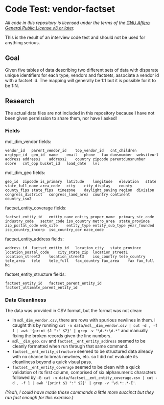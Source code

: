 # Code Test: vendor-factset

_All code in this repository is licensed under the terms of the [GNU Affero General Public License v3 or later](https://spdx.org/licenses/AGPL-3.0-or-later.html)._

This is the result of an interview code test and should not be used for anything serious.

## Goal

Given five tables of data describing two different sets of data with disparate unique identifiers for each type, vendors and factsets, associate a vendor id with a factset id. The mapping will generally be 1:1 but it is possible for it to be 1:N.

## Research

The actual data files are not included in this repository because I have not been given permission to share them, nor have I asked!

### Fields

mdl_dim_vendor fields:

```
vendor_id	parent_vendor_id	top_vendor_id	cnt_children	orgtype_id	geo_id	name	email	phone	fax	dunsnumber	websiteurl	address	address1	address2	country	zipcode	parentdunsnumber	score	cnt_opp	bucket_id	load_date	lvl
```

mdl_dim_geo fields:

```
geo_id	zipcode	is_primary	latitude	longitude	elevation	state	state_full_name	area_code	city	city_display	county	county_fips	state_fips	timezone	daylight_saving	region	division	congress_district	congress_land_area	country	continent	country_iso2
```

factset_entity_coverage fields:

```
factset_entity_id	entity_name	entity_proper_name	primary_sic_code	industry_code	sector_code	iso_country	metro_area	state_province	zip_postal_code	web_site	entity_type	entity_sub_type	year_founded	iso_country_incorp	iso_country_cor	nace_code
```

factset_entity_address fields:

```
address_id	factset_entity_id	location_city	state_province	location_postal_code	city_state_zip	location_street1	location_street2	location_street3	iso_country	tele_country	tele_area	tele	tele_full	fax_country	fax_area	fax	fax_full	hq
```

factset_entity_structure fields:

```
factset_entity_id	factset_parent_entity_id	factset_ultimate_parent_entity_id
```

### Data Cleanliness

The data was provided in CSV format, but the format was not clean: 

* In `mdl_dim_vendor.csv`, there are rows with spurious newlines in them. I caught this by running `cat -n data/mdl__dim_vendor.csv | cut -d , -f 1 | awk '{print $1 ":" $2}' | grep -v "\d.*:\d.*"` and manually fixing the broken records given the line numbers.
* `mdl__dim_geo.csv` and `factset__ent_entity_address` seemed to be cleanly formatted when run through that same command.
* `factset__ent_entity_structure` seemed to be structured data already with no chance to break newlines, etc. so I did not evaluate its cleanliness beyond a quick visual pass.
* `factset__ent_entity_coverage` seemed to be clean with a quick validation of its first column, comprised of six alphanumeric characters followed by `-E`: `cat -n data/factset__ent_entity_coverage.csv | cut -d , -f 1 | awk '{print $1 ":" $2}' | grep -v '\d.*:.*-E'`.

_(Yeah, I could have made those commands a little more succinct but they ran fast enough for this exercise.)_

